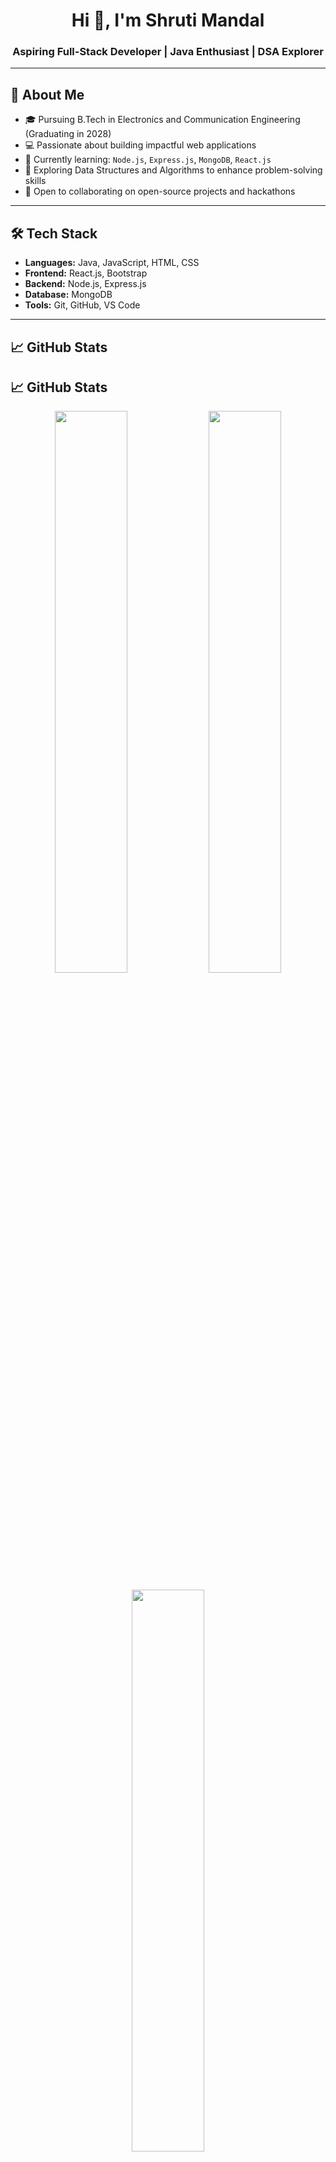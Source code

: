 <h1 align="center">Hi 👋, I'm Shruti Mandal</h1>
<h3 align="center">Aspiring Full-Stack Developer | Java Enthusiast | DSA Explorer</h3>

---

## 🚀 About Me

- 🎓 Pursuing B.Tech in Electronics and Communication Engineering (Graduating in 2028)
- 💻 Passionate about building impactful web applications
- 🌱 Currently learning: `Node.js`, `Express.js`, `MongoDB`, `React.js`
- 🧠 Exploring Data Structures and Algorithms to enhance problem-solving skills
- 🤝 Open to collaborating on open-source projects and hackathons

---

## 🛠️ Tech Stack

- **Languages:** Java, JavaScript, HTML, CSS
- **Frontend:** React.js, Bootstrap
- **Backend:** Node.js, Express.js
- **Database:** MongoDB
- **Tools:** Git, GitHub, VS Code

---

## 📈 GitHub Stats

## 📈 GitHub Stats

<p align="center">
  <img src="https://github-readme-stats.vercel.app/api?username=shruti-19m&show_icons=true&theme=tokyonight&hide_border=true&count_private=true&include_all_commits=true" width="48%" />
  <img src="https://github-readme-streak-stats.vercel.app/?user=shruti-19m&theme=tokyonight&hide_border=true" width="48%" />
</p>

<p align="center">
  <img src="https://github-readme-stats.vercel.app/api/top-langs/?username=shruti-19m&layout=compact&theme=tokyonight&hide_border=true&langs_count=8" width="48%" />
</p>

---

## 🌐 Let's Connect

<p align="center">
  <a href="https://linkedin.com/in/shruti-mandal-529881368" target="_blank">
    <img src="https://img.shields.io/badge/LinkedIn-0077B5?style=flat&logo=linkedin&logoColor=white" />
  </a>
  <a href="mailto:shruti@example.com" target="_blank">
    <img src="https://img.shields.io/badge/Gmail-D14836?style=flat&logo=gmail&logoColor=white" />
  </a>
</p>
